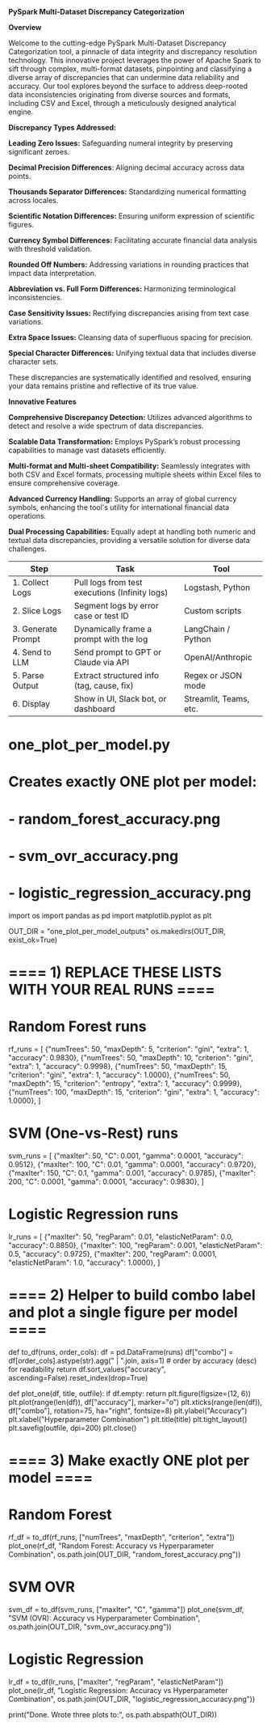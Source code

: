 **PySpark Multi-Dataset Discrepancy Categorization**

**Overview**

Welcome to the cutting-edge PySpark Multi-Dataset Discrepancy Categorization tool, a pinnacle of data integrity and discrepancy resolution technology. This innovative project leverages the power of Apache Spark to sift through complex, multi-format datasets, pinpointing and classifying a diverse array of discrepancies that can undermine data reliability and accuracy. Our tool explores beyond the surface to address deep-rooted data inconsistencies originating from diverse sources and formats, including CSV and Excel, through a meticulously designed analytical engine.


**Discrepancy Types Addressed:**

**Leading Zero Issues:** Safeguarding numeral integrity by preserving significant zeroes.

**Decimal Precision Differences**: Aligning decimal accuracy across data points.

**Thousands Separator Differences:** Standardizing numerical formatting across locales.

**Scientific Notation Differences:** Ensuring uniform expression of scientific figures.

**Currency Symbol Differences:** Facilitating accurate financial data analysis with threshold validation.

**Rounded Off Numbers:** Addressing variations in rounding practices that impact data interpretation.

**Abbreviation vs. Full Form Differences:** Harmonizing terminological inconsistencies.

**Case Sensitivity Issues:** Rectifying discrepancies arising from text case variations.

**Extra Space Issues:** Cleansing data of superfluous spacing for precision.

**Special Character Differences:** Unifying textual data that includes diverse character sets.

These discrepancies are systematically identified and resolved, ensuring your data remains pristine and reflective of its true value.

**Innovative Features**

**Comprehensive Discrepancy Detection:** Utilizes advanced algorithms to detect and resolve a wide spectrum of data discrepancies.

**Scalable Data Transformation:** Employs PySpark’s robust processing capabilities to manage vast datasets efficiently.

**Multi-format and Multi-sheet Compatibility:** Seamlessly integrates with both CSV and Excel formats, processing multiple sheets within Excel files to ensure comprehensive coverage.

**Advanced Currency Handling:** Supports an array of global currency symbols, enhancing the tool's utility for international financial data operations.

**Dual Processing Capabilities:** Equally adept at handling both numeric and textual data discrepancies, providing a versatile solution for diverse data challenges.


| Step               | Task                                           | Tool                   |
| ------------------ | ---------------------------------------------- | ---------------------- |
| 1. Collect Logs    | Pull logs from test executions (Infinity logs) | Logstash, Python       |
| 2. Slice Logs      | Segment logs by error case or test ID          | Custom scripts         |
| 3. Generate Prompt | Dynamically frame a prompt with the log        | LangChain / Python     |
| 4. Send to LLM     | Send prompt to GPT or Claude via API           | OpenAI/Anthropic       |
| 5. Parse Output    | Extract structured info (tag, cause, fix)      | Regex or JSON mode     |
| 6. Display         | Show in UI, Slack bot, or dashboard            | Streamlit, Teams, etc. |



# one_plot_per_model.py
# Creates exactly ONE plot per model:
#   - random_forest_accuracy.png
#   - svm_ovr_accuracy.png
#   - logistic_regression_accuracy.png

import os
import pandas as pd
import matplotlib.pyplot as plt

OUT_DIR = "one_plot_per_model_outputs"
os.makedirs(OUT_DIR, exist_ok=True)

# ==== 1) REPLACE THESE LISTS WITH YOUR REAL RUNS ====

# Random Forest runs
rf_runs = [
    {"numTrees": 50,  "maxDepth": 5,  "criterion": "gini",    "extra": 1, "accuracy": 0.9830},
    {"numTrees": 50,  "maxDepth": 10, "criterion": "gini",    "extra": 1, "accuracy": 0.9998},
    {"numTrees": 50,  "maxDepth": 15, "criterion": "gini",    "extra": 1, "accuracy": 1.0000},
    {"numTrees": 50,  "maxDepth": 15, "criterion": "entropy", "extra": 1, "accuracy": 0.9999},
    {"numTrees": 100, "maxDepth": 15, "criterion": "gini",    "extra": 1, "accuracy": 1.0000},
]

# SVM (One-vs-Rest) runs
svm_runs = [
    {"maxIter": 50,  "C": 0.001,  "gamma": 0.0001, "accuracy": 0.9512},
    {"maxIter": 100, "C": 0.01,   "gamma": 0.0001, "accuracy": 0.9720},
    {"maxIter": 150, "C": 0.1,    "gamma": 0.001,  "accuracy": 0.9785},
    {"maxIter": 200, "C": 0.0001, "gamma": 0.0001, "accuracy": 0.9830},
]

# Logistic Regression runs
lr_runs = [
    {"maxIter": 50,  "regParam": 0.01,   "elasticNetParam": 0.0, "accuracy": 0.8850},
    {"maxIter": 100, "regParam": 0.001,  "elasticNetParam": 0.5, "accuracy": 0.9725},
    {"maxIter": 200, "regParam": 0.0001, "elasticNetParam": 1.0, "accuracy": 1.0000},
]

# ==== 2) Helper to build combo label and plot a single figure per model ====

def to_df(runs, order_cols):
    df = pd.DataFrame(runs)
    df["combo"] = df[order_cols].astype(str).agg(" | ".join, axis=1)
    # order by accuracy (desc) for readability
    return df.sort_values("accuracy", ascending=False).reset_index(drop=True)

def plot_one(df, title, outfile):
    if df.empty:
        return
    plt.figure(figsize=(12, 6))
    plt.plot(range(len(df)), df["accuracy"], marker="o")
    plt.xticks(range(len(df)), df["combo"], rotation=75, ha="right", fontsize=8)
    plt.ylabel("Accuracy")
    plt.xlabel("Hyperparameter Combination")
    plt.title(title)
    plt.tight_layout()
    plt.savefig(outfile, dpi=200)
    plt.close()

# ==== 3) Make exactly ONE plot per model ====

# Random Forest
rf_df = to_df(rf_runs, ["numTrees", "maxDepth", "criterion", "extra"])
plot_one(rf_df, "Random Forest: Accuracy vs Hyperparameter Combination",
         os.path.join(OUT_DIR, "random_forest_accuracy.png"))

# SVM OVR
svm_df = to_df(svm_runs, ["maxIter", "C", "gamma"])
plot_one(svm_df, "SVM (OVR): Accuracy vs Hyperparameter Combination",
         os.path.join(OUT_DIR, "svm_ovr_accuracy.png"))

# Logistic Regression
lr_df = to_df(lr_runs, ["maxIter", "regParam", "elasticNetParam"])
plot_one(lr_df, "Logistic Regression: Accuracy vs Hyperparameter Combination",
         os.path.join(OUT_DIR, "logistic_regression_accuracy.png"))

print("Done. Wrote three plots to:", os.path.abspath(OUT_DIR))
